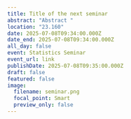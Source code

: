 ```yaml
---
title: Title of the next seminar
abstract: "Abstract "
location: "23.160"
date: 2025-07-08T09:34:00.000Z
date_end: 2025-07-08T09:34:00.000Z
all_day: false
event: Statistics Seminar
event_url: link
publishDate: 2025-07-08T09:35:00.000Z
draft: false
featured: false
image:
  filename: seminar.png
  focal_point: Smart
  preview_only: false
---
```

